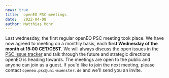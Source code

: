```yaml
---
news: true
title:  openEO PSC meetings
date:   2022-04-08
author: Matthias Mohr
---
```


Last wednesday, the first regular openEO PSC meeting took place.
We have now agreed to meeting on a monthly basis, each **first Wednesday of the month at 15:00 CET/CEST**.
We will always discuss the open issues in the [PSC issue tracker](https://github.com/Open-EO/PSC/issues) and talk through the future and strategic directions openEO is heading towards.
The meetings are open to the public and anyone can join as a guest. 
If you'd like to join the next meeting, please contact `openeo.psc@uni-muenster.de` and we'll send you an invite.